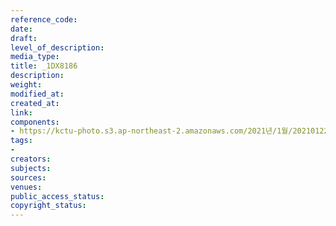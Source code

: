 ```yaml
---
reference_code: 
date: 
draft: 
level_of_description: 
media_type: 
title: _1DX8186
description: 
weight: 
modified_at: 
created_at: 
link: 
components:
- https://kctu-photo.s3.ap-northeast-2.amazonaws.com/2021년/1월/20210122_김진숙+보도행진+희망뚜벅이+20일차/_1DX8186.jpg
tags:
- 
creators: 
subjects: 
sources: 
venues: 
public_access_status: 
copyright_status: 
---
```

